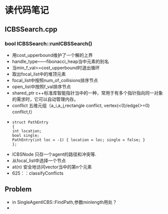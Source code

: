 # 读代码笔记
## ICBSSearch.cpp
### bool ICBSSearch::runICBSSearch()
- 用cost_upperbound维护了一个解的上界
- handle_type——fibonacci_heap当中元素的别名  
- 当min_f_val>=cost_upperbound时退出循环 
- 取出focal_list中的堆顶元素
- focal_list中按照num_of_collisions排序节点
- open_list中按照f_val排序节点
- shared_ptr c++标准库智能指针当中的一种，常用于有多个指针指向同一对象的需求时，它可以自动管理内存。
- conflict 五维元组（a_i,a_j,rectangle conflict, vertex(<0)/edge(>=0) conflict,t）
- ``` 
  struct PathEntry
  {
  int location;
  bool single;
  PathEntry(int loc = -1) { location = loc; single = false; }
  }; 
  ```
- ICBSNode 只存一个agent的路径和冲突等.
- 从focal_list中选择一个节点
- at(n) 安全地访问vector当中的第n个元素
- 625：：classifyConflicts

## Problem
- in SingleAgentICBS::FindPath,参数minlength用处？
- 